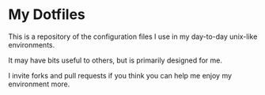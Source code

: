  My Dotfiles 
=============

This is a repository of the configuration files I use in my day-to-day unix-like environments.

It may have bits useful to others, but is primarily designed for me.

I invite forks and pull requests if you think you can help me enjoy my environment more.
